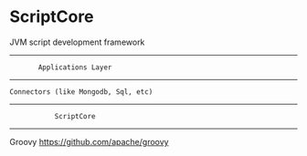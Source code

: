 # ScriptCore
JVM script development framework

- - - - - - - - - - - - - - - - - - - - - - 
           Applications Layer
- - - - - - - - - - - - - - - - - - - - - - 
    Connectors (like Mongodb, Sql, etc)
- - - - - - - - - - - - - - - - - - - - - - 
               ScriptCore
- - - - - - - - - - - - - - - - - - - - - - 

Groovy
https://github.com/apache/groovy